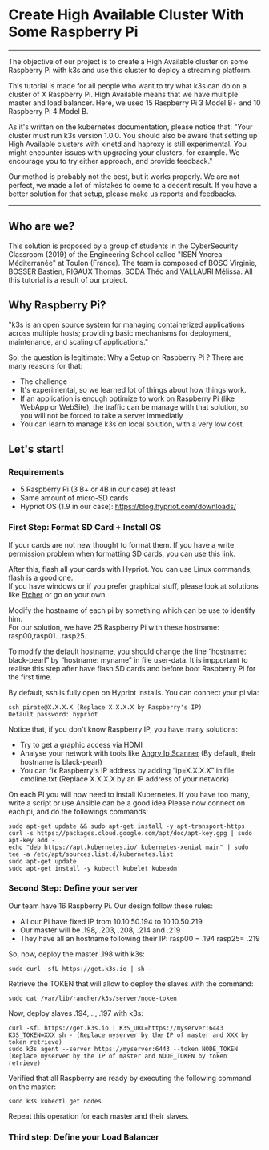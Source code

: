 # Create High Available Cluster With Some Raspberry Pi


---
The objective of our project is to create a High Available cluster on some Raspberry Pi with k3s and use this cluster to 
deploy a streaming platform.

This tutorial is made for all people who want to try what k3s can do on a cluster of X Raspberry Pi. 
High Available means that we have multiple master and load balancer. 
Here, we used 15 Raspberry Pi 3 Model B+ and 10 Raspberry Pi 4 Model B.

As it's written on the kubernetes documentation, please notice that:
"Your cluster must run k3s version 1.0.0.
You should also be aware that setting up High Available clusters with xinetd and haproxy is
still experimental. You might encounter issues with upgrading your clusters,
for example. We encourage you to try either approach, and provide feedback."

Our method is probably not the best, but it works properly. We are not perfect, we
made a lot of mistakes to come to a decent result. If you have a better
solution for that setup, please make us reports and feedbacks.

---

## Who are we?

This solution is proposed by a group of students in the CyberSecurity Classroom (2019)
of the Engineering School called "ISEN Yncrea Méditerranée" at Toulon (France).
The team is composed of BOSC Virginie, BOSSER Bastien, RIGAUX Thomas, SODA Théo and VALLAURI Mélissa.
All this tutorial is a result of our project.

## Why Raspberry Pi?

"k3s is an open source system for managing containerized applications across
multiple hosts; providing basic mechanisms for deployment, maintenance, and
scaling of applications."

So, the question is legitimate: Why a Setup on Raspberry Pi ?
There are many reasons for that:
- The challenge
- It's experimental, so we learned lot of things about how things work.
- If an application is enough optimize to work on Raspberry Pi (like WebApp or WebSite), the traffic can be manage with 
that solution, so you will not be forced to take a server immediatly
- You can learn to manage k3s on local solution, with a very low cost.

## Let's start!

### Requirements

- 5 Raspberry Pi (3 B+ or 4B in our case) at least
- Same amount of micro-SD cards
- Hypriot OS (1.9 in our case): https://blog.hypriot.com/downloads/

### First Step: Format SD Card + Install OS

If your cards are not new thought to format them.
If you have a write permission problem when formatting SD cards, you can use this [link](https://bit.ly/37Y37AC).

After this, flash all your cards with Hypriot. You can use Linux commands, flash is a good one.  
If you have windows or if you prefer graphical stuff, please look at solutions like [Etcher](https://www.balena.io/etcher/) 
or go on your own.


Modify the hostname of each pi by something which can be use to identify him.  
For our solution, we have 25 Raspberry Pi with these hostname: rasp00,rasp01...rasp25.

To modify the default hostname, you should change the line “hostname: black-pearl” by “hostname: myname” in file user-data.
It is impportant to realise this step after have flash SD cards and before boot Raspberry Pi for the first time.

By default, ssh is fully open on Hypriot installs.
You can connect your pi via:

    ssh pirate@X.X.X.X (Replace X.X.X.X by Raspberry's IP)  
    Default password: hypriot 

Notice that, if you don't know Raspberry IP, you have many solutions:  
- Try to get a graphic access via HDMI
- Analyse your network with tools like [Angry Ip Scanner](https://angryip.org/) (By default, their hostname is black-pearl)
- You can fix Raspberry's IP address by adding “ip=X.X.X.X” in file cmdline.txt (Replace X.X.X.X by an IP address of your 
network)

On each PI you will now need to install Kubernetes.
If you have too many, write a script or use Ansible can be a good idea
Please now connect on each pi, and do the followings commands:

    sudo apt-get update && sudo apt-get install -y apt-transport-https
    curl -s https://packages.cloud.google.com/apt/doc/apt-key.gpg | sudo apt-key add -
    echo "deb https://apt.kubernetes.io/ kubernetes-xenial main" | sudo tee -a /etc/apt/sources.list.d/kubernetes.list
    sudo apt-get update
    sudo apt-get install -y kubectl kubelet kubeadm

### Second Step: Define your server

Our team have 16 Raspberry Pi. Our design follow these rules:

- All our Pi have fixed IP from 10.10.50.194 to 10.10.50.219
- Our master will be .198, .203, .208, .214 and .219
- They have all an hostname following their IP: rasp00 = .194 rasp25= .219

So, now, deploy the master .198 with k3s:

    sudo curl -sfL https://get.k3s.io | sh -

Retrieve the TOKEN that will allow to deploy the slaves with the command:

    sudo cat /var/lib/rancher/k3s/server/node-token
    
Now, deploy slaves .194,..., .197 with k3s:

    curl -sfL https://get.k3s.io | K3S_URL=https://myserver:6443 K3S_TOKEN=XXX sh - (Replace myserver by the IP of master and XXX by token retrieve)
    sudo k3s agent --server https://myserver:6443 --token NODE_TOKEN (Replace myserver by the IP of master and NODE_TOKEN by token retrieve)

Verified that all Raspberry are ready by executing the following command on the master:

    sudo k3s kubectl get nodes

Repeat this operation for each master and their slaves.

### Third step: Define your Load Balancer





